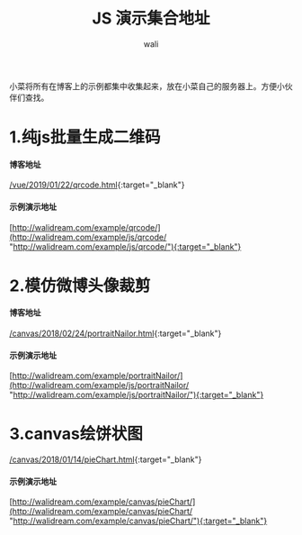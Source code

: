 ﻿---
layout: post
title: JS 演示集合地址   #标题
tagline:  Javascript Demo集合地址
category: javascript      #分类
author: wali    #作者
tag: javascript     #标签
ghurl:        #github url
ghurl_zip:    #github zip下载
comments: true

post_nav: ["1.纯js批量生成二维码","2.模仿微博头像裁剪","3.canvas绘饼状图"]
---

小菜将所有在博客上的示例都集中收集起来，放在小菜自己的服务器上。方便小伙伴们查找。

# 1.纯js批量生成二维码

#### 博客地址

[/vue/2019/01/22/qrcode.html](/vue/2019/01/22/qrcode.html "/vue/2019/01/22/qrcode.html"){:target="_blank"}

#### 示例演示地址

[http://walidream.com/example/qrcode/](http://walidream.com/example/js/qrcode/ "http://walidream.com/example/js/qrcode/"){:target="_blank"}


# 2.模仿微博头像裁剪

#### 博客地址

[/canvas/2018/02/24/portraitNailor.html](/canvas/2018/02/24/portraitNailor.html "/canvas/2018/02/24/portraitNailor.html"){:target="_blank"}

#### 示例演示地址

[http://walidream.com/example/portraitNailor/](http://walidream.com/example/js/portraitNailor/ "http://walidream.com/example/js/portraitNailor/"){:target="_blank"}

# 3.canvas绘饼状图

[/canvas/2018/01/14/pieChart.html](canvas/2018/01/14/pieChart.html "canvas/2018/01/14/pieChart.html"){:target="_blank"}

#### 示例演示地址

[http://walidream.com/example/canvas/pieChart/](http://walidream.com/example/canvas/pieChart/ "http://walidream.com/example/canvas/pieChart/"){:target="_blank"}





























